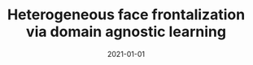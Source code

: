 ---
title: "Heterogeneous face frontalization via domain agnostic learning"
collection: publications
permalink: /publication/2021-01-01-Heterogeneous-face-frontalization-via-domain-agnostic-learning
date: 2021-01-01
venue: 'In the proceedings of 2021 16th IEEE International Conference on Automatic Face and Gesture Recognition (FG 2021)'
citation: ' Xing Di,  Shuowen Hu,  Vishal Patel, &quot;Heterogeneous face frontalization via domain agnostic learning.&quot; In the proceedings of 2021 16th IEEE International Conference on Automatic Face and Gesture Recognition (FG 2021), 2021.'
---